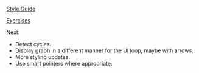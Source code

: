 [Style Guide](https://google.github.io/styleguide/cppguide.html)

[Exercises](https://www.smu.edu/Guildhall/Admissions/Portfolio-Requirements/Programming)

Next:
- Detect cycles.
- Display graph in a different manner for the UI loop, maybe with arrows.
- More styling updates.
- Use smart pointers where appropriate.
